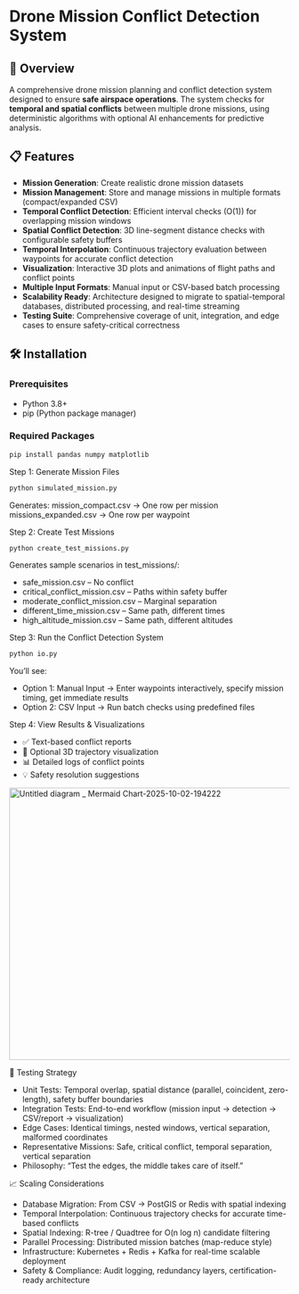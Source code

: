 # Drone Mission Conflict Detection System  

## 🚀 Overview  
A comprehensive drone mission planning and conflict detection system designed to ensure **safe airspace operations**. The system checks for **temporal and spatial conflicts** between multiple drone missions, using deterministic algorithms with optional AI enhancements for predictive analysis.  

## 📋 Features  

- **Mission Generation**: Create realistic drone mission datasets  
- **Mission Management**: Store and manage missions in multiple formats (compact/expanded CSV)  
- **Temporal Conflict Detection**: Efficient interval checks (O(1)) for overlapping mission windows  
- **Spatial Conflict Detection**: 3D line-segment distance checks with configurable safety buffers  
- **Temporal Interpolation**: Continuous trajectory evaluation between waypoints for accurate conflict detection  
- **Visualization**: Interactive 3D plots and animations of flight paths and conflict points  
- **Multiple Input Formats**: Manual input or CSV-based batch processing  
- **Scalability Ready**: Architecture designed to migrate to spatial-temporal databases, distributed processing, and real-time streaming  
- **Testing Suite**: Comprehensive coverage of unit, integration, and edge cases to ensure safety-critical correctness  

## 🛠 Installation  

### Prerequisites  
- Python 3.8+  
- pip (Python package manager)  

### Required Packages  

```bash
pip install pandas numpy matplotlib
```

Step 1: Generate Mission Files
```bash
python simulated_mission.py
```
Generates:
mission_compact.csv → One row per mission
missions_expanded.csv → One row per waypoint

Step 2: Create Test Missions
```bash
python create_test_missions.py
```
Generates sample scenarios in test_missions/:
- safe_mission.csv – No conflict
- critical_conflict_mission.csv – Paths within safety buffer
- moderate_conflict_mission.csv – Marginal separation
- different_time_mission.csv – Same path, different times
- high_altitude_mission.csv – Same path, different altitudes

Step 3: Run the Conflict Detection System

```bash
python io.py
```
You’ll see:
- Option 1: Manual Input → Enter waypoints interactively, specify mission timing, get immediate results
- Option 2: CSV Input → Run batch checks using predefined files

Step 4: View Results & Visualizations
- ✅ Text-based conflict reports
- 🎨 Optional 3D trajectory visualization
- 📊 Detailed logs of conflict points
- 💡 Safety resolution suggestions

<img width="3840" height="488" alt="Untitled diagram _ Mermaid Chart-2025-10-02-194222" src="https://github.com/user-attachments/assets/51fc487a-916c-4cbb-9e09-07036b5b6b51" />

🧪 Testing Strategy
- Unit Tests: Temporal overlap, spatial distance (parallel, coincident, zero-length), safety buffer boundaries
- Integration Tests: End-to-end workflow (mission input → detection → CSV/report → visualization)
- Edge Cases: Identical timings, nested windows, vertical separation, malformed coordinates
- Representative Missions: Safe, critical conflict, temporal separation, vertical separation
- Philosophy: “Test the edges, the middle takes care of itself.”

📈 Scaling Considerations
- Database Migration: From CSV → PostGIS or Redis with spatial indexing
- Temporal Interpolation: Continuous trajectory checks for accurate time-based conflicts
- Spatial Indexing: R-tree / Quadtree for O(n log n) candidate filtering
- Parallel Processing: Distributed mission batches (map-reduce style)
- Infrastructure: Kubernetes + Redis + Kafka for real-time scalable deployment
- Safety & Compliance: Audit logging, redundancy layers, certification-ready architecture
